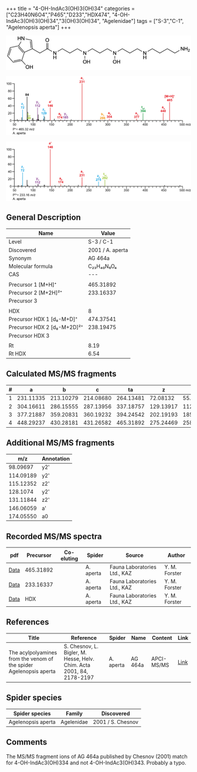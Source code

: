 +++
title = "4-OH-IndAc3(OH)3(OH)34"
categories = ["C23H40N6O4","P465","D233","HDX474",
"4-OH-IndAc3(OH)3(OH)34","3(OH)3(OH)34",
"Agelenidae"]
tags = ["S-3","C-1",
"Agelenopsis aperta"]
+++

![](/img/4-OH-IndAc3(OH)3(OH)34.png)

![](/img_MSMS/465_4-OH-IndAc3(OH)3(OH)34_Aa.png?classes=border)

![](/img_MSMS/465_4-OH-IndAc3(OH)3(OH)34_Aa_2.png?classes=border)

## General Description

| Name                        | Value            |
|-----------------------------|------------------|
| Level                       | S-3 / C-1               |
| Discovered                  | 2001 / A. aperta |
| Synonym                     | AG 464a          |
| Molecular formula           | C₂₃H₄₀N₆O₄       |
| CAS                         | ---              |
|                             |                  |
| Precursor 1 [M+H]⁺          | 465.31892        |
| Precursor 2 [M+2H]²⁺        | 233.16337        |
| Precursor 3                 |                  |
|                             |                  |
| HDX                         | 8                |
| Precursor HDX 1 [d₈-M+D]⁺   | 474.37541        |
| Precursor HDX 2 [d₈-M+2D]²⁺ | 238.19475        |
| Precursor HDX 3             |                  |
|                             |                  |
| Rt                          | 8.19             |
| Rt HDX                      | 6.54             |

## Calculated MS/MS fragments

| # | a         | b         | c         | ta        | z         | y         | tz        |
|---|-----------|-----------|-----------|-----------|-----------|-----------|-----------|
| 1 | 231.11335 | 213.10279 | 214.08680 | 264.13481 | 72.08132  | 55.05477  | 89.10787  |
| 2 | 304.16611 | 286.15555 | 287.13956 | 337.18757 | 129.13917 | 112.11262 | 162.16063 |
| 3 | 377.21887 | 359.20831 | 360.19232 | 394.24542 | 202.19193 | 185.16538 | 235.21339 |
| 4 | 448.29237 | 430.28181 | 431.26582 | 465.31892 | 275.24469 | 258.21814 | 292.27124 |

## Additional MS/MS fragments

| m/z       | Annotation |
|-----------|------------|
| 98.09697  | y2'        |
| 114.09189 | y2'        |
| 115.12352 | z2'        |
| 128.1074  | y2'        |
| 131.11844 | z2'        |
| 146.06059 | a'         |
| 174.05550 | a0         |

## Recorded MS/MS spectra

| pdf                                                         | Precursor | Co-eluting | Spider    | Source                       | Author        |
|-------------------------------------------------------------|-----------|------------|-----------|------------------------------|---------------|
| [Data](/pdf/A-aperta/465_4-OH-IndAc3(OH)3(OH)34_Aa.pdf)     | 465.31892 |            | A. aperta | Fauna Laboratories Ltd., KAZ | Y. M. Forster |
| [Data](/pdf/A-aperta/465_4-OH-IndAc3(OH)3(OH)34_Aa_2.pdf)   | 233.16337 |            | A. aperta | Fauna Laboratories Ltd., KAZ | Y. M. Forster |
| [Data](/pdf/A-aperta/465_4-OH-IndAc3(OH)3(OH)34_Aa_HDX.pdf) | HDX       |            | A. aperta | Fauna Laboratories Ltd., KAZ | Y. M. Forster |

## References

| Title                                                              | Reference                                                             | Spider    | Name    | Content    | Link                                                                                                                          |
|--------------------------------------------------------------------|-----------------------------------------------------------------------|-----------|---------|------------|-------------------------------------------------------------------------------------------------------------------------------|
| The acylpolyamines from the venom of the spider Agelenopsis aperta | S. Chesnov, L. Bigler, M. Hesse, Helv. Chim. Acta 2001, 84, 2178-2197 | A. aperta | AG 464a | APCI-MS/MS | [Link](https://onlinelibrary.wiley.com/doi/abs/10.1002/1522-2675%2820010815%2984%3A8%3C2178%3A%3AAID-HLCA2178%3E3.0.CO%3B2-N) |

## Spider species

| Spider species     | Family     | Discovered        |
|--------------------|------------|-------------------|
| Agelenopsis aperta | Agelenidae | 2001 / S. Chesnov |

## Comments

The MS/MS fragment ions of AG 464a published by Chesnov (2001) match for 4-OH-IndAc3(OH)334 and not 4-OH-IndAc3(OH)343. Probably a typo.
